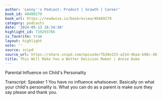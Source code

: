 ```yaml
---
author: 'Lenny''s Podcast: Product | Growth | Career'
book_id: 40489279
book_url: https://readwise.io/bookreview/40489279
category: podcasts
date: '2024-05-13 16:34:30'
highlight_id: 719293766
is_favorite: true
layout: highlight
note: ''
source: snipd
source_url: https://share.snipd.com/episode/fb38e153-a214-4baa-b98c-4bff1cc42bca
title: This Will Make You a Better Decision Maker | Annie Duke
---
```


Parental Influence on Child's Personality

Transcript:
Speaker 1
You have no influence whatsoever. Basically on what your child's personality is. What you can do as a parent is make sure they say please and thank you.